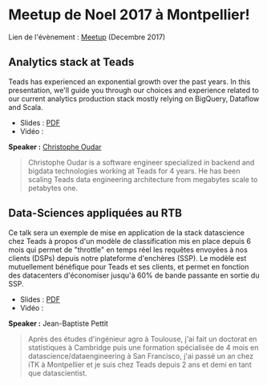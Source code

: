 # Meetup de Noel 2017 à Montpellier!

Lien de l'évènement : [Meetup](https://www.meetup.com/fr-FR/Big-Data-Montpellier/events/245339163/) (Decembre 2017)

## Analytics stack at Teads

Teads has experienced an exponential growth over the past years.
In this presentation, we'll guide you through our choices and experience related to our current analytics production stack
mostly relying on BigQuery, Dataflow and Scala.

 * Slides : [PDF](https://github.com/Big-Data-Data-Science-Montpellier/Meetups-Sources/blob/master/Meetup-December-2017/Teads%20Analytics%20Stack%20Presentation%20BigData%20Meetup.pdf)
 * Vidéo : 


**Speaker :** [Christophe Oudar](https://twitter.com/Kayrnt)

> Christophe Oudar is a software engineer specialized in backend and bigdata technologies working at Teads for 4 years. 
He has been scaling Teads data engineering architecture from megabytes scale to petabytes one.

## Data-Sciences appliquées au RTB

Ce talk sera un exemple de mise en application de la stack datascience chez Teads 
à propos d'un modèle de classification mis en place depuis 6 mois
qui permet de "throttle" en temps réel les requêtes envoyées à nos clients (DSPs) 
depuis notre plateforme d'enchères (SSP). 
Le modèle est mutuellement bénéfique pour Teads et ses clients,
et permet en fonction des datacenters d'économiser jusqu'à 60% de bande passante en sortie du SSP.

 * Slides : [PDF](https://github.com/Big-Data-Data-Science-Montpellier/Meetups-Sources/blob/master/Meetup-December-2017/throttling_ML.pdf)
 * Vidéo : 
 
**Speaker :** Jean-Baptiste Pettit 

> Après des études d'ingénieur agro à Toulouse, j'ai fait un doctorat en statistiques à Cambridge 
puis une formation spécialisée de 4 mois en datascience/dataengineering à San Francisco,
j'ai passé un an chez iTK à Montpellier et je suis chez Teads depuis 2 ans et demi en tant que datascientist.
